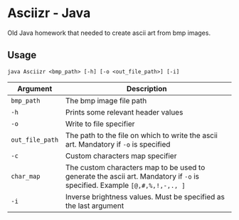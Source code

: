 # Asciizr - Java

Old Java homework that needed to create ascii art from bmp images.

## Usage

```shell
java Asciizr <bmp_path> [-h] [-o <out_file_path>] [-i]
```

| Argument        | Description                                                                                                               |
| --------------- | ------------------------------------------------------------------------------------------------------------------------- |
| `bmp_path`      | The bmp image file path                                                                                                   |
| `-h`            | Prints some relevant header values                                                                                        |
| `-o`            | Write to file specifier                                                                                                   |
| `out_file_path` | The path to the file on which to write the ascii art. Mandatory if `-o` is specified                                      |
| `-c`            | Custom characters map specifier                                                                                           |
| `char_map`      | The custom characters map to be used to generate the ascii art. Mandatory if `-o` is specified. Example `[@,#,%,!,-,., ]` |
| `-i`            | Inverse brightness values. Must be specified as the last argument                                                         |
